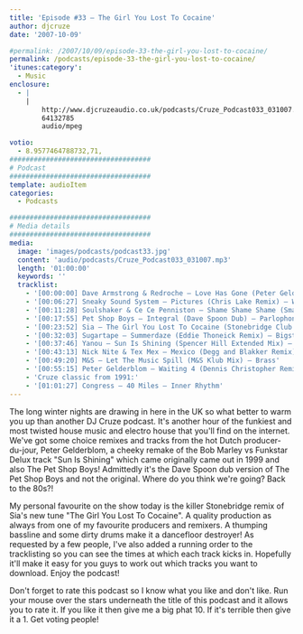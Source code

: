 ```yaml
---
title: 'Episode #33 – The Girl You Lost To Cocaine'
author: djcruze
date: '2007-10-09'

#permalink: /2007/10/09/episode-33-the-girl-you-lost-to-cocaine/
permalink: /podcasts/episode-33-the-girl-you-lost-to-cocaine/
'itunes:category':
  - Music
enclosure:
  - |
    |
        http://www.djcruzeaudio.co.uk/podcasts/Cruze_Podcast033_031007.mp3
        64132785
        audio/mpeg

votio:
  - 8.9577464788732,71,
###################################
# Podcast
###################################
template: audioItem
categories:
  - Podcasts

###################################
# Media details
###################################
media:
  image: 'images/podcasts/podcast33.jpg'
  content: 'audio/podcasts/Cruze_Podcast033_031007.mp3'
  length: '01:00:00'
  keywords: ''
  tracklist:
    - '[00:00:00] Dave Armstrong & Redroche – Love Has Gone (Peter Gelderblom Remix) – Data'
    - '[00:06:27] Sneaky Sound System – Pictures (Chris Lake Remix) – Whack Records'
    - '[00:11:28] Soulshaker & Ce Ce Penniston – Shame Shame Shame (Smax & Gold Remix) – AATW'
    - '[00:17:55] Pet Shop Boys – Integral (Dave Spoon Dub) – Parlophone'
    - '[00:23:52] Sia – The Girl You Lost To Cocaine (Stonebridge Club Mix) – Monkey Puzzle Records'
    - '[00:32:03] Sugartape – Summerdaze (Eddie Thoneick Remix) – Bigstar Records'
    - '[00:37:46] Yanou – Sun Is Shining (Spencer Hill Extended Mix) – AATW'
    - '[00:43:13] Nick Nite & Tex Mex – Mexico (Degg and Blakker Remix) – Muschi Tunes'
    - '[00:49:20] M&S – Let The Music Spill (M&S Klub Mix) – Brass'
    - '[00:55:15] Peter Gelderblom – Waiting 4 (Dennis Christopher Remix) – Data'
    - 'Cruze classic from 1991:'
    - '[01:01:27] Congress – 40 Miles – Inner Rhythm'
---
```


The long winter nights are drawing in here in the UK so what better to warm you up than another DJ Cruze podcast. It's another hour of the funkiest and most twisted house music and electro house that you'll find on the internet. We've got some choice remixes and tracks from the hot Dutch producer-du-jour, Peter Gelderblom, a cheeky remake of the Bob Marley vs Funkstar Delux track "Sun Is Shining" which came originally came out in 1999 and also The Pet Shop Boys! Admittedly it's the Dave Spoon dub version of The Pet Shop Boys and not the original. Where do you think we're going? Back to the 80s?!

My personal favourite on the show today is the killer Stonebridge remix of Sia's new tune "The Girl You Lost To Cocaine". A quality production as always from one of my favourite producers and remixers. A thumping bassline and some dirty drums make it a dancefloor destroyer! As requested by a few people, I've also added a running order to the tracklisting so you can see the times at which each track kicks in. Hopefully it'll make it easy for you guys to work out which tracks you want to download. Enjoy the podcast!

Don't forget to rate this podcast so I know what you like and don't like. Run your mouse over the stars underneath the title of this podcast and it allows you to rate it. If you like it then give me a big phat 10. If it's terrible then give it a 1. Get voting people!
